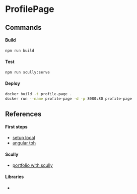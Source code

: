 # ProfilePage

## Commands

#### Build

```bash
npm run build
```

#### Test

```bash
npm run scully:serve
```

#### Deploy

```bash
docker build -t profile-page .
docker run --name profile-page -d -p 8080:80 profile-page
```

## References

#### First steps

- [setup local](https://angular.io/guide/setup-local)
- [angular toh](https://angular.io/tutorial/tour-of-heroes/toh-pt0)

#### Scully

- [portfolio with scully](https://www.digitalocean.com/community/tutorials/how-to-build-a-jamstack-portfolio-with-angular-11-and-scully#step-7-previewing-the-static-site)

#### Libraries

- 